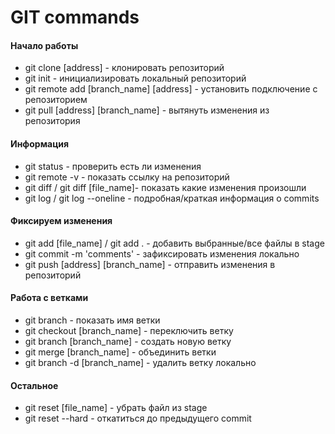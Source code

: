 
<img src="https://komarev.com/ghpvc/?username=ShabalinYakov&style=flat-square&color=blue" alt=""/>

# GIT commands

#### Начало работы
- git clone [address] - клонировать репозиторий
- git init - инициализировать локальный репозиторий
- git remote add [branch_name] [address] - установить подключение с репозиторием
- git pull [address] [branch_name] - вытянуть изменения из репозитория

#### Информация
- git status - проверить есть ли изменения
- git remote -v - показать ссылку на репозиторий
- git diff / git diff [file_name]- показать какие изменения произошли
- git log / git log --oneline - подробная/краткая информация o commits

#### Фиксируем изменения
- git add [file_name] / git add . - добавить выбранные/все файлы в stage
- git commit -m 'comments' - зафиксировать изменения локально
- git push [address] [branch_name] - отправить изменения в репозиторий

#### Работа с ветками
- git branch - показать имя ветки
- git checkout [branch_name] - переключить ветку
- git branch [branch_name] - создать новую ветку
- git merge [branch_name] - объединить ветки
- git branch -d [branch_name] - удалить ветку локально

#### Остальное
- git reset [file_name] - убрать файл из stage
- git reset --hard - откатиться до предыдущего commit